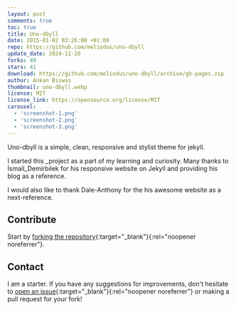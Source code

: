 ```yaml
---
layout: post
comments: true
toc: true
title: Uno-dbyll
date: 2015-01-02 03:26:00 +01:00
repo: https://github.com/meliodus/uno-dbyll
update_date: 2024-11-20
forks: 49
stars: 41
download: https://github.com/meliodus/uno-dbyll/archive/gh-pages.zip
author: Ankan Biswas
thumbnail: uno-dbyll.webp
license: MIT
license_link: https://opensource.org/license/MIT
carousel:
  - 'screenshot-1.png'
  - 'screenshot-2.png'
  - 'screenshot-3.png'
---
```


Uno-dbyll is a simple, clean, responsive and stylist theme for jekyll.

I started this _project as a part of my learning and curiosity. Many thanks to İsmail_Demirbilek for his responsive website on Jekyll and providing his blog as a reference.

I would also like to thank Dale-Anthony for the his awesome website as a next-reference.

## Contribute

Start by [forking the repository](https://github.com/meliodus/uno-dbyll/fork){:target="_blank"}{:rel="noopener noreferrer"}.

## Contact

I am a starter. If you have any suggestions for improvements, don't hesitate to [open an issue](https://github.com/meliodus/uno-dbyll/issues){:target="_blank"}{:rel="noopener noreferrer"} or making a pull request for your fork!
